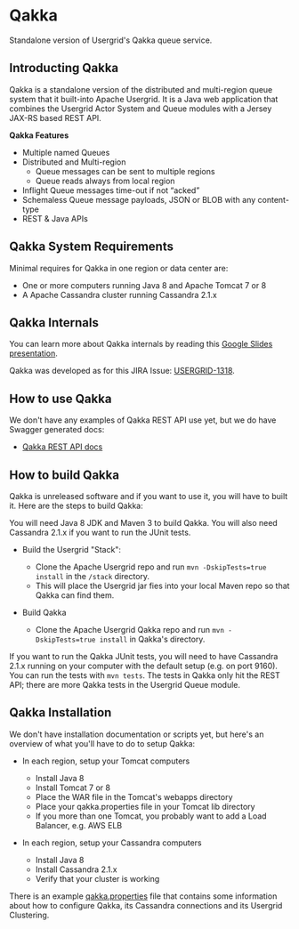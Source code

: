 # Qakka

Standalone version of Usergrid's Qakka queue service.

## Introducting Qakka

Qakka is a standalone version of the distributed and multi-region queue system that it built-into Apache Usergrid. It is a Java web application that combines the Usergrid Actor System and Queue modules with a Jersey JAX-RS based REST API. 

__Qakka Features__

* Multiple named Queues
* Distributed and Multi-region
    * Queue messages can be sent to multiple regions
    * Queue reads always from local region
* Inflight Queue messages time-out if not “acked”
* Schemaless Queue message payloads, JSON or BLOB with any content-type
* REST & Java APIs


## Qakka System Requirements

Minimal requires for Qakka in one region or data center are:

* One or more computers running Java 8 and Apache Tomcat 7 or 8
* A Apache Cassandra cluster running Cassandra 2.1.x


## Qakka Internals

You can learn more about Qakka internals by reading this [Google Slides presentation](https://docs.google.com/presentation/d/1j1w8txLlmVg6Ndiq1gsmF_3g8tl5flSjgmko4UxH6Gc/edit?usp=sharing).

Qakka was developed as for this JIRA Issue: [USERGRID-1318](https://issues.apache.org/jira/browse/USERGRID-1318).


## How to use Qakka

We don't have any examples of Qakka REST API use yet, but we do have Swagger generated docs:

* [Qakka REST API docs](http://petstore.swagger.io/?url=https://raw.githubusercontent.com/apache/usergrid-qakka/master/docs/swagger.json)


## How to build Qakka

Qakka is unreleased software and if you want to use it, you will have to built it. Here are the steps to build Qakka:

You will need Java 8 JDK and Maven 3 to build Qakka. You will also need Cassandra 2.1.x if you want to run the JUnit tests.

* Build the Usergrid "Stack":
    * Clone the Apache Usergrid repo and run `mvn -DskipTests=true install` in the  `/stack` directory.
    * This will place the Usergrid jar fies into your local Maven repo so that Qakka can find them.
    
* Build Qakka
    * Clone the Apache Usergrid Qakka repo and run `mvn -DskipTests=true install` in Qakka's directory.
    
If you want to run the Qakka JUnit tests, you will need to have Cassandra 2.1.x running on your computer with the default setup (e.g. on port 9160). You can run the tests with `mvn tests`. The tests in Qakka only hit the REST API; there are more Qakka tests in the Usergrid Queue module.


## Qakka Installation

We don't have installation documentation or scripts yet, but here's an overview of what you'll have to do
to setup Qakka:

* In each region, setup your Tomcat computers
    * Install Java 8
    * Install Tomcat 7 or 8
    * Place the WAR file in the Tomcat's webapps directory
    * Place your qakka.properties file in your Tomcat lib directory
    * If you more than one Tomcat, you probably want to add a Load Balancer, e.g. AWS ELB
    
* In each region, setup your Cassandra computers
    * Install Java 8
    * Install Cassandra 2.1.x
    * Verify that your cluster is working
    
There is an example [qakka.properties](https://github.com/apache/usergrid-qakka/blob/master/docs/qakka-example.properties) file that contains some information about how to configure Qakka, its Cassandra connections and its Usergrid Clustering.


